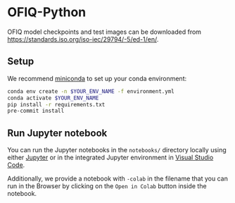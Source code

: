 # OFIQ-Python

OFIQ model checkpoints and test images can be downloaded from <https://standards.iso.org/iso-iec/29794/-5/ed-1/en/>.

## Setup

We recommend [miniconda](https://docs.anaconda.com/miniconda/) to set up your conda environment:

```bash
conda env create -n $YOUR_ENV_NAME -f environment.yml
conda activate $YOUR_ENV_NAME
pip install -r requirements.txt
pre-commit install
```

## Run Jupyter notebook

You can run the Jupyter notebooks in the `notebooks/` directory locally using either [Jupyter](https://jupyter.org/) or in the integrated Jupyter environment in [Visual Studio Code](https://code.visualstudio.com/).

Additionally, we provide a notebook with `-colab` in the filename that you can run in the Browser by clicking on the `Open in Colab` button inside the notebook.
